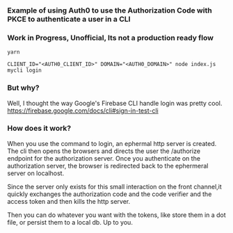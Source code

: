 ### Example of using Auth0 to use the Authorization Code with PKCE to authenticate a user in a CLI

### Work in Progress, Unofficial, Its not a production ready flow

```
yarn

CLIENT_ID="<AUTH0_CLIENT_ID>" DOMAIN="<AUTH0_DOMAIN>" node index.js mycli login

```


### But why?
Well, I thought the way Google's Firebase CLI handle login was pretty cool.
https://firebase.google.com/docs/cli#sign-in-test-cli

### How does it work?
When you use the command to login, an ephermal http server is created. The cli then opens the browsers and directs the user the /authorize endpoint for the authorization server. Once you authenticate on the authorization server, the browser is redirected back to the ephermeral server on localhost. 

Since the server only exists for this small interaction on the front channel,it quickly exchanges the authorization code and the code verifier and the access token and then kills the http server.

Then you can do whatever you want with the tokens, like store them in a dot file, or persist them to a local db. Up to you.
